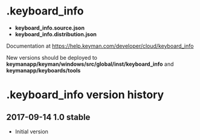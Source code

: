 # .keyboard_info

* **keyboard_info.source.json**
* **keyboard_info.distribution.json**

Documentation at https://help.keyman.com/developer/cloud/keyboard_info

New versions should be deployed to **keymanapp/keyman/windows/src/global/inst/keyboard_info** and **keymanapp/keyboards/tools**

# .keyboard_info version history

## 2017-09-14 1.0 stable
* Initial version
